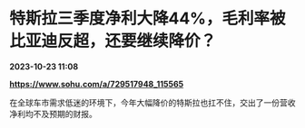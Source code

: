 # 特斯拉三季度净利大降44%，毛利率被比亚迪反超，还要继续降价？

**2023-10-23 11:08**

**https://www.sohu.com/a/729517948_115565**

在全球车市需求低迷的环境下，今年大幅降价的特斯拉也扛不住，交出了一份营收净利均不及预期的财报。